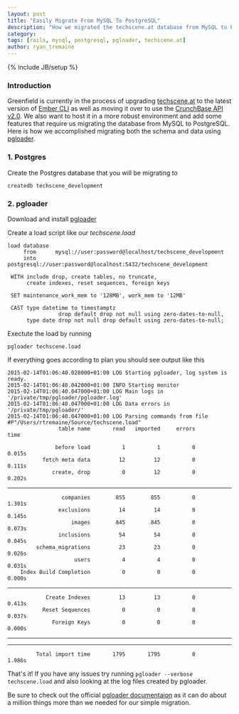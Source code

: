 ```yaml
---
layout: post
title: "Easily Migrate From MySQL To PostgreSQL"
description: "How we migrated the techscene.at database from MySQL to PostgreSQL"
category:
tags: [rails, mysql, postgresql, pgloader, techscene.at]
author: ryan_tremaine
---
```

{% include JB/setup %}

### Introduction
Greenfield is currently in the process of upgrading [techscene.at](http://techscene.at) to the latest version of [Ember CLI](http://www.ember-cli.com/) as well as moving it over to use the [CrunchBase API v2.0](https://info.crunchbase.com/2014/06/crunchbase-api-v2-0-released/). We also want to host it in a more robust environment and add some features that require us migrating the database from MySQL to PostgreSQL. Here is how we accomplished migrating both the schema and data using [pgloader](http://pgloader.io/).

### 1. Postgres
Create the Postgres database that you will be migrating to

    createdb techscene_development

### 2. pgloader
Download and install [pgloader](http://pgloader.io/download.html)

Create a load script like our *techscene.load*

    load database  
         from      mysql://user:password@localhost/techscene_development  
         into postgresql://user:password@localhost:5432/techscene_development
     
     WITH include drop, create tables, no truncate,  
          create indexes, reset sequences, foreign keys  
     
     SET maintenance_work_mem to '128MB', work_mem to '12MB'
     
     CAST type datetime to timestamptz  
                    drop default drop not null using zero-dates-to-null,  
          type date drop not null drop default using zero-dates-to-null;


Exectute the load by running

    pgloader techscene.load

If everything goes according to plan you should see output like this

    2015-02-14T01:06:40.028000+01:00 LOG Starting pgloader, log system is ready.
    2015-02-14T01:06:40.042000+01:00 INFO Starting monitor
    2015-02-14T01:06:40.047000+01:00 LOG Main logs in '/private/tmp/pgloader/pgloader.log'
    2015-02-14T01:06:40.047000+01:00 LOG Data errors in '/private/tmp/pgloader/'
    2015-02-14T01:06:40.047000+01:00 LOG Parsing commands from file #P"/Users/rtremaine/Source/techscene.load"
                    table name       read   imported     errors            time

                   before load          1          1          0          0.015s
               fetch meta data         12         12          0          0.111s
                  create, drop          0         12          0          0.202s
------------------------------  ---------  ---------  ---------  --------------
                     companies        855        855          0          1.301s
                    exclusions         14         14          0          0.145s
                        images        845        845          0          0.073s
                    inclusions         54         54          0          0.045s
             schema_migrations         23         23          0          0.026s
                         users          4          4          0          0.031s
        Index Build Completion          0          0          0          0.000s
------------------------------  ---------  ---------  ---------  --------------
                Create Indexes         13         13          0          0.413s
               Reset Sequences          0          0          0          0.037s
                  Foreign Keys          0          0          0          0.000s
------------------------------  ---------  ---------  ---------  --------------
------------------------------  ---------  ---------  ---------  --------------
             Total import time       1795       1795          0          1.986s

That's it! If you have any issues try running `pgloader --verbose techscene.load` and also looking at the log files created by pgloader.

Be sure to check out the official [pgloader documentaion](http://pgloader.io/howto/pgloader.1.html) as it can do about a million things more than we needed for our simple migration.
